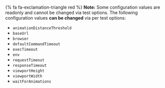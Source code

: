{% fa fa-exclamation-triangle red %} **Note:** Some configuration values are readonly and cannot be changed via test options. The following configuration values **can be changed** via per test options:

- `animationDistanceThreshold`
- `baseUrl`
- `browser`
- `defaultCommandTimeout`
- `execTimeout`
- `env`
- `requestTimeout`
- `responseTimeout`
- `viewportHeight`
- `viewportWidth`
- `waitForAnimations`
